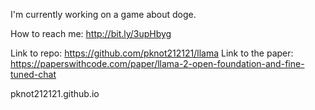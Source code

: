 I'm currently working on a game about doge.


How to reach me: http://bit.ly/3upHbyg

Link to repo: https://github.com/pknot212121/llama
Link to the paper: https://paperswithcode.com/paper/llama-2-open-foundation-and-fine-tuned-chat



pknot212121.github.io

<!--
**pknot212121/pknot212121** is a ✨ _special_ ✨ repository because its `README.md` (this file) appears on your GitHub profile.

Here are some ideas to get you started:

- 🔭 I’m currently working on ...
- 🌱 I’m currently learning ...
- 👯 I’m looking to collaborate on ...
- 🤔 I’m looking for help with ...
- 💬 Ask me about ...
- 📫 How to reach me: ...
- 😄 Pronouns: ...
- ⚡ Fun fact: ...
-->
